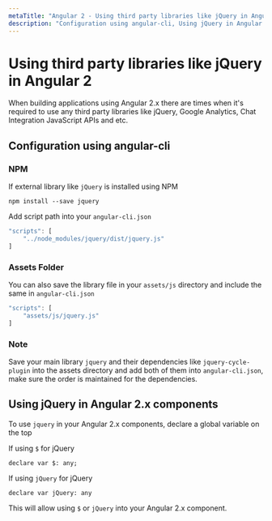 ```yaml
---
metaTitle: "Angular 2 - Using third party libraries like jQuery in Angular 2"
description: "Configuration using angular-cli, Using jQuery in Angular 2.x components"
---
```


# Using third party libraries like jQuery in Angular 2


When building applications using Angular 2.x there are times when it's required to use any third party libraries like jQuery, Google Analytics, Chat Integration JavaScript APIs and etc.



## Configuration using angular-cli


### NPM

If external library like `jQuery` is installed using NPM

`npm install --save jquery`

Add script path into your `angular-cli.json`

```js
"scripts": [
    "../node_modules/jquery/dist/jquery.js"
]

```

### Assets Folder

You can also save the library file in your `assets/js` directory and include the same in `angular-cli.json`

```js
"scripts": [
    "assets/js/jquery.js"
]

```

### Note

Save your main library `jquery` and their dependencies like `jquery-cycle-plugin` into the assets directory and add both of them into `angular-cli.json`, make sure the order is maintained for the dependencies.



## Using jQuery in Angular 2.x components


To use `jquery` in your Angular 2.x components, declare a global variable on the top

If using `$` for jQuery

`declare var $: any;`

If using `jQuery` for jQuery

`declare var jQuery: any`

This will allow using `$` or `jQuery` into your Angular 2.x component.

